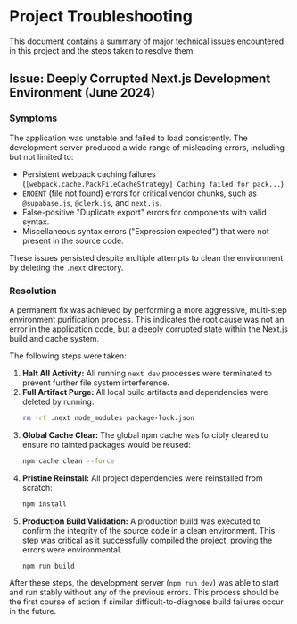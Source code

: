 # Project Troubleshooting

This document contains a summary of major technical issues encountered in this project and the steps taken to resolve them.

## Issue: Deeply Corrupted Next.js Development Environment (June 2024)

### Symptoms

The application was unstable and failed to load consistently. The development server produced a wide range of misleading errors, including but not limited to:

-   Persistent webpack caching failures (`[webpack.cache.PackFileCacheStrategy] Caching failed for pack...`).
-   `ENOENT` (file not found) errors for critical vendor chunks, such as `@supabase.js`, `@clerk.js`, and `next.js`.
-   False-positive "Duplicate export" errors for components with valid syntax.
-   Miscellaneous syntax errors ("Expression expected") that were not present in the source code.

These issues persisted despite multiple attempts to clean the environment by deleting the `.next` directory.

### Resolution

A permanent fix was achieved by performing a more aggressive, multi-step environment purification process. This indicates the root cause was not an error in the application code, but a deeply corrupted state within the Next.js build and cache system.

The following steps were taken:

1.  **Halt All Activity:** All running `next dev` processes were terminated to prevent further file system interference.
2.  **Full Artifact Purge:** All local build artifacts and dependencies were deleted by running:
    ```bash
    rm -rf .next node_modules package-lock.json
    ```
3.  **Global Cache Clear:** The global npm cache was forcibly cleared to ensure no tainted packages would be reused:
    ```bash
    npm cache clean --force
    ```
4.  **Pristine Reinstall:** All project dependencies were reinstalled from scratch:
    ```bash
    npm install
    ```
5.  **Production Build Validation:** A production build was executed to confirm the integrity of the source code in a clean environment. This step was critical as it successfully compiled the project, proving the errors were environmental.
    ```bash
    npm run build
    ```

After these steps, the development server (`npm run dev`) was able to start and run stably without any of the previous errors. This process should be the first course of action if similar difficult-to-diagnose build failures occur in the future. 